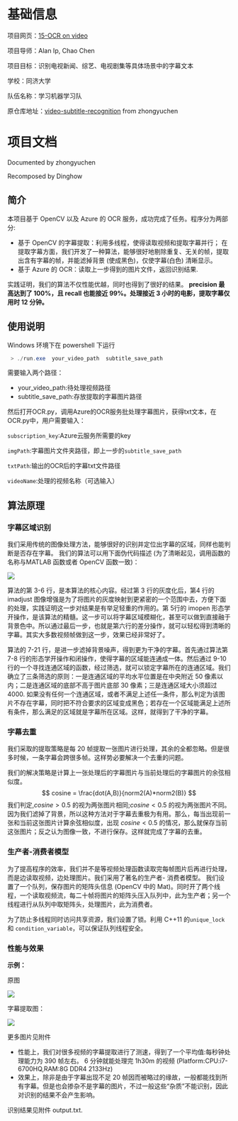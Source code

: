 # 基础信息
项目网页：[15-OCR on video](http://studentclub.msra.cn/project/institute/10)

项目导师：Alan Ip, Chao Chen

项目目标：识别电视新闻、综艺、电视剧集等具体场景中的字幕文本



学校：同济大学

队伍名称：学习机器学习队

原仓库地址：[video-subtitle-recognition](https://github.com/zhongyuchen/video-subtitle-recognition) from zhongyuchen

# 项目文档

Documented by zhongyuchen

Recomposed by Dinghow

## 简介

本项目基于 OpenCV 以及 Azure 的 OCR 服务，成功完成了任务。程序分为两部分:

- 基于 OpenCV 的字幕提取：利用多线程，使得读取视频和提取字幕并行； 在提取字幕方面，我们开发了一种算法，能够很好地剔除重复、无关的帧，提取出含有字幕的帧，并能滤掉背景 (使成黑色)，仅使字幕(白色) 清晰显示。
- 基于 Azure 的 OCR：读取上一步得到的图片文件，返回识别结果.

实践证明，我们的算法不仅性能优越，同时也得到了很好的结果。 **precision 最高达到了 100%，且 recall 也能接近 99%。处理接近 3 小时的电影，提取字幕仅用时 12 分钟。** 

## 使用说明

Windows 环境下在 powershell 下运行 

```powershell
 > ./run.exe  your_video_path  subtitle_save_path
```

需要输入两个路径：

- your_video_path:待处理视频路径
- subtitle_save_path:存放提取的字幕图片路径

然后打开OCR.py，调用Azure的OCR服务批处理字幕图片，获得txt文本，在OCR.py中，用户需要输入：

`subscription_key`:Azure云服务所需要的key

`imgPath`:字幕图片文件夹路径，即上一步的`subtitle_save_path`

`txtPath`:输出的OCR后的字幕txt文件路径

`videoName`:处理的视频名称（可选输入）



## 算法原理

### 字幕区域识别

我们采用传统的图像处理方法，能够很好的识别并定位出字幕的区域，同样也能判断是否存在字幕。
我们的算法可以用下面伪代码描述 (为了清晰起见，调用函数的名称与MATLAB 函数或者 OpenCV 函数一致)： 

![](http://ouluvpd0z.bkt.clouddn.com/ocr_pseudocode1.png)

算法的第 3-6 行，是本算法的核心内容。经过第 3 行的灰度化后，第4 行的 imadjust 图像增强是为了将图片的灰度映射到更紧密的一个范围中去，方便下面的处理，实践证明这一步对结果是有举足轻重的作用的。第 5行的 imopen 形态学开操作，是该算法的精髓。这一步可以将字幕区域模糊化，甚至可以做到直接融于背景色中。所以通过最后一步，也就是第六行的差分操作，就可以轻松得到清晰的字幕。其实大多数视频帧做到这一步，效果已经非常好了。

算法的 7-21 行，是进一步滤掉背景噪声，得到更为干净的字幕。首先通过算法第 7-8 行的形态学开操作和闭操作，使得字幕的区域能连通成一体。然后通过 9-10 行的一个寻找连通区域的函数，经过筛选，就可以锁定字幕所在的连通区域。我们确立了三条筛选的原则：一是连通区域的平均水平位置是在中央附近 50 像素以内；二是连通区域的底部不高于图片底部 30 像素；三是连通区域大小须超过 4000. 如果没有任何一个连通区域，或者不满足上述任一条件，那么判定为该图片不存在字幕，同时把不符合要求的区域变成黑色；若存在一个区域能满足上述所有条件，那么满足的区域就是字幕所在区域。这样，就得到了干净的字幕。 

### 字幕去重

我们采取的提取策略是每 20 帧提取一张图片进行处理，其余的全都忽略。但是很多时候，一条字幕会跨很多帧。这样势必要解决一个去重的问题。

我们的解决策略是计算上一张处理后的字幕图片与当前处理后的字幕图片的余弦相似度。
$$
cosine = \frac{dot(A,B)}{norm2(A)*norm2(B)}
$$
我们判定,$cosine > 0.5$ 的视为两张图片相同;$cosine < 0.5$ 的视为两张图片不同。因为我们滤掉了背景，所以这种方法对于字幕去重极为有用。那么，每当出现前一张和当前这张图片计算余弦相似度，出现 $cosine < 0.5$ 的情况，那么就保存当前这张图片；反之认为图像一致，不进行保存。这样就完成了字幕的去重。 

### 生产者-消费者模型

为了提高程序的效率，我们并不是等视频处理函数读取完每帧图片后再进行处理，而是边读取视频，边处理图片。我们采用了著名的生产者- 消费者模型。
我们设置了一个队列，保存图片的矩阵头信息 (OpenCV 中的 Mat)。同时开了两个线程，一个读取视频流，每二十帧将图片的矩阵头压入队列中，此为生产者；另一个线程进行从队列中取矩阵头，处理图片，此为消费者。

为了防止多线程同时访问共享资源，我们设置了锁。利用 C++11 的`unique_lock` 和 `condition_variable`，可以保证队列线程安全。 

### 性能与效果

**示例：**

原图

![](https://github.com/Dinghow/15-TongJi-Team_LearnMachineLearning/raw/master/img/1.jpeg)

字幕提取图：

![](https://github.com/Dinghow/15-TongJi-Team_LearnMachineLearning/raw/master/img/2.png)

更多图片见附件

- 性能上，我们对很多视频的字幕提取进行了测速，得到了一个平均值:每秒钟处理能力为 390 帧左右。 6 分钟就能处理完 1h30m 的视频 (Platform:CPU:i7-6700HQ,RAM:8G DDR4 2133Hz)
- 效果上，除非是由于字幕出现不足 20 帧因而被略过的缘故，一般都能找到所有字幕。但是也会掺杂不是字幕的图片，不过一般这些“杂质”不能识别，因此对识别的结果不会产生影响。

识别结果见附件 output.txt.

